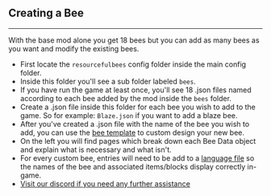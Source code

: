 ## **Creating a Bee**
***

With the base mod alone you get 18 bees but you can add as many bees as you want and modify the existing bees.

* First locate the `resourcefulbees` config folder inside the main config folder.
* Inside this folder you'll see a sub folder labeled `bees`.
* If you have run the game at least once, you'll see 18 .json files named according to each bee added by the mod inside the `bees` folder. 
* Create a .json file inside this folder for each bee you wish to add to the game. So for example: `Blaze.json` if you want to add a blaze bee.
* After you've created a .json file with the name of the bee you wish to add, you can use the [bee template](https://resourceful-bees.readthedocs.io/en/1.16.3/data_templates/bee_template/) to custom design your new bee.
* On the left you will find pages which break down each Bee Data object and explain what is necessary and what isn't.
* For every custom bee, entries will need to be add to a [language file](https://resourceful-bees.readthedocs.io/en/1.16.3/getting_started/language_files/) so the names of the bee and associated items/blocks display correctly in-game. 
* [Visit our discord if you need any further assistance](https://discord.gg/resourcefulbees)
